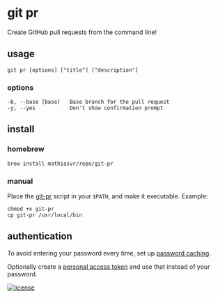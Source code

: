 # git pr

Create GitHub pull requests from the command line!

## usage
    git pr [options] ["title"] ["description"]

### options
    -b, --base [base]   Base branch for the pull request
    -y, --yes           Don't show confirmation prompt

## install

### homebrew
    brew install mathiasvr/repo/git-pr

### manual
Place the [git-pr](https://github.com/mathiasvr/git-pr/blob/master/git-pr) script in your `$PATH`, and make it executable. Example:

    chmod +x git-pr
    cp git-pr /usr/local/bin

## authentication
To avoid entering your password every time, set up [password caching](https://help.github.com/articles/caching-your-github-password-in-git/).

Optionally create a [personal access token](https://github.com/settings/tokens
) and use that instead of your password.


[![license](http://img.shields.io/:license-MIT-blue.svg?style=flat-square)](http://mvr.mit-license.org)

